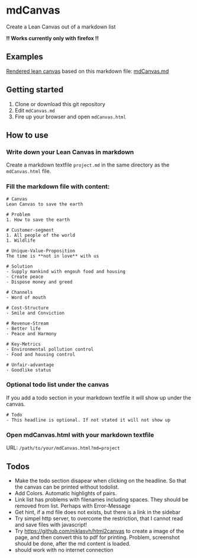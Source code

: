 # mdCanvas
Create a Lean Canvas out of a markdown list 

**!! Works currently only with firefox !!**

## Examples
[Rendered lean canvas]( https://jerik.github.io/mdCanvas/mdCanvas.html ) based on this markdown file: [mdCanvas.md]( https://raw.githubusercontent.com/jerik/mdCanvas/master/mdCanvas.md )

## Getting started
1. Clone or download this git repository 
1. Edit `mdCanvas.md`
1. Fire up your browser and open `mdCanvas.html`

## How to use
### Write down your Lean Canvas in markdown
Create a markdown textfile `project.md` in the same directory as the `mdCanvas.html` file. 

### Fill the markdown file with content: 

	# Canvas
	Lean Canvas to save the earth

	# Problem
	1. How to save the earth

	# Customer-segment
	1. All people of the world
	1. Wildlife

	# Unique-Value-Proposition
	The time is **not in love** with us

	# Solution
	- Supply mankind with engouh food and housing
	- Create peace 
	- Dispose money and greed

	# Channels
	- Word of mouth

	# Cost-Structure
	- Smile and Conviction

	# Revenue-Stream
	- Better life
	- Peace and Harmony

	# Key-Metrics
	- Environmental pollution control
	- Food and housing control

	# Unfair-advantage
	- Goodlike status


### Optional todo list under the canvas
If you add a todo section in your markdown textfile it will show up under the canvas. 

	# Todo 
	- This headline is optional. If not stated it will not show up

### Open mdCanvas.html with your markdown textfile
URL: `/path/to/your/mdCanvas.html?md=project`

## Todos
- Make the todo section disapear when clicking on the headline. So that the canvas can be printed without todolist.
- Add Colors. Automatic highlights of pairs. 
- Link list has problems with filenames including spaces. They should be removed from list. Perhaps with Error-Message
- Get hint, if a md file does not exists, but there is a link in the sidebar
- Try simpel http server, to overcome the restriction, that I cannot read and save files with javascript!
- Try https://github.com/niklasvh/html2canvas to create a image of the page, and then convert this to pdf for printing. Problem, screenshot should be done, after the md content is loaded.
- should work with no internet connection
